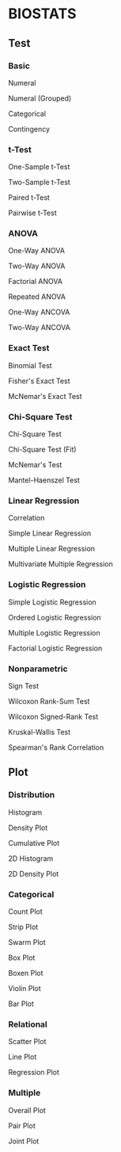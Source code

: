 # BIOSTATS

## Test

### Basic

Numeral

Numeral (Grouped)

Categorical

Contingency

### t-Test

One-Sample t-Test

Two-Sample t-Test

Paired t-Test

Pairwise t-Test

### ANOVA

One-Way ANOVA

Two-Way ANOVA

Factorial ANOVA

Repeated ANOVA

One-Way ANCOVA

Two-Way ANCOVA

### Exact Test

Binomial Test

Fisher's Exact Test

McNemar's Exact Test

### Chi-Square Test

Chi-Square Test

Chi-Square Test (Fit)

McNemar's Test

Mantel-Haenszel Test

### Linear Regression

Correlation

Simple Linear Regression

Multiple Linear Regression

Multivariate Multiple Regression

### Logistic Regression

Simple Logistic Regression

Ordered Logistic Regression

Multiple Logistic Regression

Factorial Logistic Regression

### Nonparametric

Sign Test

Wilcoxon Rank-Sum Test

Wilcoxon Signed-Rank Test

Kruskal-Wallis Test

Spearman's Rank Correlation


## Plot

### Distribution

Histogram

Density Plot

Cumulative Plot

2D Histogram 

2D Density Plot

### Categorical

Count Plot

Strip Plot

Swarm Plot

Box Plot

Boxen Plot

Violin Plot

Bar Plot

### Relational

Scatter Plot

Line Plot

Regression Plot

### Multiple 

Overall Plot

Pair Plot

Joint Plot
